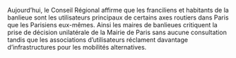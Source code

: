 Aujourd’hui, le Conseil Régional affirme que les franciliens et habitants de la banlieue sont les utilisateurs principaux de certains axes routiers dans Paris que les Parisiens eux-mêmes. Ainsi les maires de banlieues critiquent la prise de décision unilatérale de la Mairie de Paris sans aucune consultation tandis que les associations d’utilisateurs réclament davantage d’infrastructures pour les mobilités alternatives.
